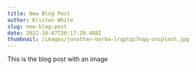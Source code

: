 ```yaml
---
title: New Blog Post
author: Kristen White
slug: new-blog-post
date: 2022-10-07T20:17:29.488Z
thumbnail: /images/jonathan-borba-lrqptqs7nqq-unsplash.jpg
---
```

T﻿his is the blog post with an image